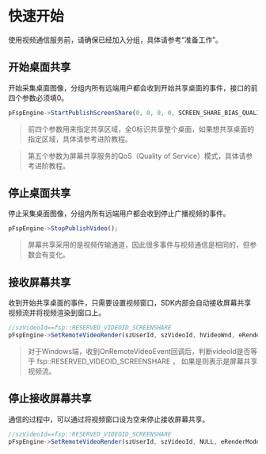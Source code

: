 # 快速开始

使用视频通信服务前，请确保已经加入分组，具体请参考“准备工作”。


## 开始桌面共享

开始采集桌面图像，分组内所有远端用户都会收到开始共享桌面的事件，接口的前四个参数必须填0。

```js
pFspEngine->StartPublishScreenShare(0, 0, 0, 0, SCREEN_SHARE_BIAS_QUALITY);
```
> 前四个参数用来指定共享区域，全0标识共享整个桌面，如果想共享桌面的指定区域，具体请参考进阶教程。

> 第五个参数为屏幕共享服务的QoS（Quality of Service）模式，具体请参考进阶教程。


## 停止桌面共享

停止采集桌面图像，分组内所有远端用户都会收到停止广播视频的事件。

```js
pFspEngine->StopPublishVideo();
```

> 屏幕共享采用的是视频传输通道，因此很多事件与视频通信是相同的，但参数会有变化。


## 接收屏幕共享

收到开始共享桌面的事件，只需要设置视频窗口，SDK内部会自动接收屏幕共享视频流并将视频渲染到窗口上。

```js
//szVideoId==fsp::RESERVED_VIDEOID_SCREENSHARE
pFspEngine->SetRemoteVideoRender(szUserId, szVideoId, hVideoWnd, eRenderMode);
```

> 对于Windows端，收到OnRemoteVideoEvent回调后，判断videoId是否等于 fsp::RESERVED_VIDEOID_SCREENSHARE ，
如果是则表示是屏幕共享视频流。


## 停止接收屏幕共享

通信的过程中，可以通过将视频窗口设为空来停止接收屏幕共享。

```js
//szVideoId==fsp::RESERVED_VIDEOID_SCREENSHARE
pFspEngine->SetRemoteVideoRender(szUserId, szVideoId, NULL, eRenderMode);
```